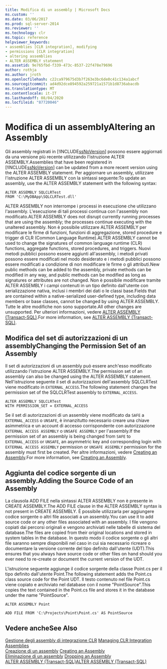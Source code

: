 ```yaml
---
title: Modifica di un assembly | Microsoft Docs
ms.custom: ''
ms.date: 03/06/2017
ms.prod: sql-server-2014
ms.reviewer: ''
ms.technology: clr
ms.topic: reference
helpviewer_keywords:
- assemblies [CLR integration], modifying
- permissions [CLR integration]
- altering assemblies
- ALTER ASSEMBLY statement
ms.assetid: 9e765fbd-f339-473c-8537-22f478e79696
author: rothja
ms.author: jroth
ms.openlocfilehash: c22ca979675d3b7f263e3bc6de0c41c134a1abcf
ms.sourcegitcommit: ad4d92dce894592a259721a1571b1d8736abacdb
ms.translationtype: MT
ms.contentlocale: it-IT
ms.lasthandoff: 08/04/2020
ms.locfileid: "87720046"
---
```

# <a name="altering-an-assembly"></a><span data-ttu-id="adddb-102">Modifica di un assembly</span><span class="sxs-lookup"><span data-stu-id="adddb-102">Altering an Assembly</span></span>
  <span data-ttu-id="adddb-103">Gli assembly registrati in [!INCLUDE[ssNoVersion](../../../includes/ssnoversion-md.md)] possono essere aggiornati da una versione più recente utilizzando l'istruzione ALTER ASSEMBLY.</span><span class="sxs-lookup"><span data-stu-id="adddb-103">Assemblies that have been registered in [!INCLUDE[ssNoVersion](../../../includes/ssnoversion-md.md)] can be updated from a more recent version using the ALTER ASSEMBLY statement.</span></span> <span data-ttu-id="adddb-104">Per aggiornare un assembly, utilizzare l'istruzione ALTER ASSEMBLY con la sintassi seguente:</span><span class="sxs-lookup"><span data-stu-id="adddb-104">To update an assembly, use the ALTER ASSEMBLY statement with the following syntax:</span></span>  
  
```  
ALTER ASSEMBLY SQLCLRTest  
FROM 'C:\MyDBApp\SQLCLRTest.dll'  
```  
  
 <span data-ttu-id="adddb-105">ALTER ASSEMBLY non interrompe i processi in esecuzione che utilizzano l'assembly. L'esecuzione di tali processi continua con l'assembly non modificato.</span><span class="sxs-lookup"><span data-stu-id="adddb-105">ALTER ASSEMBLY does not disrupt currently running processes that are using the assembly; the processes continue executing with the unaltered assembly.</span></span> <span data-ttu-id="adddb-106">Non è possibile utilizzare ALTER ASSEMBLY per modificare le firme di funzioni, funzioni di aggregazione, stored procedure e trigger di CLR (Common Language Runtime).</span><span class="sxs-lookup"><span data-stu-id="adddb-106">ALTER ASSEMBLY cannot be used to change the signatures of common language runtime (CLR) functions, aggregate functions, stored procedures, and triggers.</span></span> <span data-ttu-id="adddb-107">Nuovi metodi pubblici possono essere aggiunti all'assembly, i metodi privati possono essere modificati nel modo desiderato e i metodi pubblici possono essere modificati a condizione di non modificare le firme o gli attributi.</span><span class="sxs-lookup"><span data-stu-id="adddb-107">New public methods can be added to the assembly, private methods can be modified in any way, and public methods can be modified as long as signatures or attributes are not changed.</span></span> <span data-ttu-id="adddb-108">Non è possibile modificare tramite ALTER ASSEMBLY i campi contenuti in un tipo definito dall'utente con serializzazione nativa, inclusi i membri dei dati o le classi base.</span><span class="sxs-lookup"><span data-stu-id="adddb-108">Fields that are contained within a native-serialized user-defined type, including data members or base classes, cannot be changed by using ALTER ASSEMBLY.</span></span> <span data-ttu-id="adddb-109">Tutte le altre modifiche non sono supportate.</span><span class="sxs-lookup"><span data-stu-id="adddb-109">All other changes are unsupported.</span></span> <span data-ttu-id="adddb-110">Per ulteriori informazioni, vedere [ALTER ASSEMBLY &#40;Transact-SQL&#41;](/sql/t-sql/statements/alter-assembly-transact-sql).</span><span class="sxs-lookup"><span data-stu-id="adddb-110">For more information, see [ALTER ASSEMBLY &#40;Transact-SQL&#41;](/sql/t-sql/statements/alter-assembly-transact-sql).</span></span>  
  
## <a name="changing-the-permission-set-of-an-assembly"></a><span data-ttu-id="adddb-111">Modifica del set di autorizzazioni di un assembly</span><span class="sxs-lookup"><span data-stu-id="adddb-111">Changing the Permission Set of an Assembly</span></span>  
 <span data-ttu-id="adddb-112">Il set di autorizzazioni di un assembly può essere anch'esso modificato utilizzando l'istruzione ALTER ASSEMBLY.</span><span class="sxs-lookup"><span data-stu-id="adddb-112">The permission set of an assembly can also be changed using the ALTER ASSEMBLY statement.</span></span> <span data-ttu-id="adddb-113">Nell'istruzione seguente il set di autorizzazioni dell'assembly SQLCLRTest viene modificato in `EXTERNAL_ACCESS`.</span><span class="sxs-lookup"><span data-stu-id="adddb-113">The following statement changes the permission set of the SQLCLRTest assembly to `EXTERNAL_ACCESS`.</span></span>  
  
```  
ALTER ASSEMBLY SQLCLRTest  
WITH PERMISSION_SET = EXTERNAL_ACCESS   
```  
  
 <span data-ttu-id="adddb-114">Se il set di autorizzazioni di un assembly viene modificato da `SAFE` a `EXTERNAL_ACCESS` o `UNSAFE`, è innanzitutto necessario creare una chiave asimmetrica e un account di accesso corrispondente con autorizzazione `EXTERNAL ACCESS ASSEMBLY` o `UNSAFE ASSEMBLY` per l'assembly.</span><span class="sxs-lookup"><span data-stu-id="adddb-114">If the permission set of an assembly is being changed from `SAFE` to `EXTERNAL_ACCESS` or `UNSAFE`, an asymmetric key and corresponding login with `EXTERNAL ACCESS ASSEMBLY` permission or `UNSAFE ASSEMBLY` permission for the assembly must first be created.</span></span> <span data-ttu-id="adddb-115">Per altre informazioni, vedere [Creating an Assembly](creating-an-assembly.md).</span><span class="sxs-lookup"><span data-stu-id="adddb-115">For more information, see [Creating an Assembly](creating-an-assembly.md).</span></span>  
  
## <a name="adding-the-source-code-of-an-assembly"></a><span data-ttu-id="adddb-116">Aggiunta del codice sorgente di un assembly.</span><span class="sxs-lookup"><span data-stu-id="adddb-116">Adding the Source Code of an Assembly</span></span>  
 <span data-ttu-id="adddb-117">La clausola ADD FILE nella sintassi ALTER ASSEMBLY non è presente in CREATE ASSEMBLY.</span><span class="sxs-lookup"><span data-stu-id="adddb-117">The ADD FILE clause in the ALTER ASSEMBLY syntax is not present in CREATE ASSEMBLY.</span></span> <span data-ttu-id="adddb-118">È possibile utilizzarla per aggiungere codice sorgente o altri file associati a un assembly.</span><span class="sxs-lookup"><span data-stu-id="adddb-118">You can use it to add source code or any other files associated with an assembly.</span></span> <span data-ttu-id="adddb-119">I file vengono copiati dai percorsi originali e vengono archiviati nelle tabelle di sistema del database.</span><span class="sxs-lookup"><span data-stu-id="adddb-119">The files are copied from their original locations and stored in system tables in the database.</span></span> <span data-ttu-id="adddb-120">In questo modo il codice sorgente o gli altri file saranno sempre disponibili nel caso in cui sia necessario ricreare o documentare la versione corrente del tipo definito dall'utente (UDT).</span><span class="sxs-lookup"><span data-stu-id="adddb-120">This ensures that you always have source code or other files on hand should you ever need to re-create or document the current version of the UDT.</span></span>  
  
 <span data-ttu-id="adddb-121">L'istruzione seguente aggiunge il codice sorgente della classe Point.cs per il tipo definito dall'utente Point.</span><span class="sxs-lookup"><span data-stu-id="adddb-121">The following statement adds the Point.cs class source code for the Point UDT.</span></span> <span data-ttu-id="adddb-122">Il testo contenuto nel file Point.cs viene copiato e archiviato nel database con il nome "PointSource".</span><span class="sxs-lookup"><span data-stu-id="adddb-122">This copies the text contained in the Point.cs file and stores it in the database under the name "PointSource".</span></span>  
  
 `ALTER ASSEMBLY Point`  
  
 `ADD FILE FROM 'C:\Projects\Point\Point.cs' AS PointSource`  
  
## <a name="see-also"></a><span data-ttu-id="adddb-123">Vedere anche</span><span class="sxs-lookup"><span data-stu-id="adddb-123">See Also</span></span>  
 <span data-ttu-id="adddb-124">[Gestione degli assembly di integrazione CLR](managing-clr-integration-assemblies.md) </span><span class="sxs-lookup"><span data-stu-id="adddb-124">[Managing CLR Integration Assemblies](managing-clr-integration-assemblies.md) </span></span>  
 <span data-ttu-id="adddb-125">[Creazione di un assembly](creating-an-assembly.md) </span><span class="sxs-lookup"><span data-stu-id="adddb-125">[Creating an Assembly](creating-an-assembly.md) </span></span>  
 <span data-ttu-id="adddb-126">[Eliminazione di un assembly](dropping-an-assembly.md) </span><span class="sxs-lookup"><span data-stu-id="adddb-126">[Dropping an Assembly](dropping-an-assembly.md) </span></span>  
 [<span data-ttu-id="adddb-127">ALTER ASSEMBLY &#40;Transact-SQL&#41;</span><span class="sxs-lookup"><span data-stu-id="adddb-127">ALTER ASSEMBLY &#40;Transact-SQL&#41;</span></span>](/sql/t-sql/statements/alter-assembly-transact-sql)  
  
  
